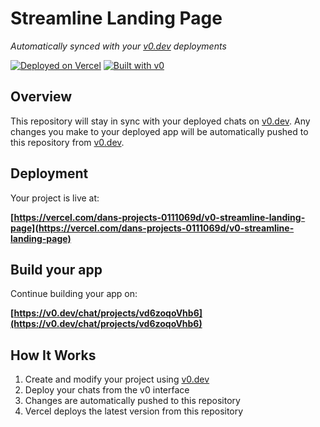 # Streamline Landing Page

*Automatically synced with your [v0.dev](https://v0.dev) deployments*

[![Deployed on Vercel](https://img.shields.io/badge/Deployed%20on-Vercel-black?style=for-the-badge&logo=vercel)](https://vercel.com/dans-projects-0111069d/v0-streamline-landing-page)
[![Built with v0](https://img.shields.io/badge/Built%20with-v0.dev-black?style=for-the-badge)](https://v0.dev/chat/projects/vd6zoqoVhb6)

## Overview

This repository will stay in sync with your deployed chats on [v0.dev](https://v0.dev).
Any changes you make to your deployed app will be automatically pushed to this repository from [v0.dev](https://v0.dev).

## Deployment

Your project is live at:

**[https://vercel.com/dans-projects-0111069d/v0-streamline-landing-page](https://vercel.com/dans-projects-0111069d/v0-streamline-landing-page)**

## Build your app

Continue building your app on:

**[https://v0.dev/chat/projects/vd6zoqoVhb6](https://v0.dev/chat/projects/vd6zoqoVhb6)**

## How It Works

1. Create and modify your project using [v0.dev](https://v0.dev)
2. Deploy your chats from the v0 interface
3. Changes are automatically pushed to this repository
4. Vercel deploys the latest version from this repository